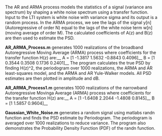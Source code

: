 The AR and ARMA process models the statistics of a signal (variance ans spectrum) by shaping a white noise spectrum using a transfer function. Input to the LTI system is white noise with variance sigma and its output is a random process. In the ARMA process, we see the lags of the signal y[n] (Autoregressive of order N) equal to the lags of the white noise term w[n] (moving average of order M). The calculated coefficients of A(z) and B(z) are then used to estimate the PSD.

**AR_ARMA_Process.m** generates 1000 realizations of the broadband Autoregressive Moving Average (ARMA) process where coefficients for the transfer function H(z) are:__
                        A = [1 -1.3817 1.5632 -0.8843 0.4096]__
                        B = [1 0.3544 0.3508 0.1736 0.2401]__
 The program calculates the true PSD by finding H(z)^2, the periodogram over 1000 realizations, the ARMA and AR least-squares model, and the ARMA and AR Yule-Walker models. All PSD estimates are then plotted in amplitude and dB. 
 
 **AR_ARMA_Process1.m** generates 1000 realizations of the narrowband Autoregressive Movinga Average (ARMA) process where coefficients for the transfer function H(z) are:__
                        A = [1 -1.6408 2.2044 -1.4808 0.8145]__
                        B = [1 1.5857 0.9604]__
                        
**Gaussian_White_Noise.m** generates a random signal using matlabs randn function and finds the PSD estimate by Periodogram. The periodogram is averaged over 1000 realizations to reduce variance. The program also demonstrates the Probability Density Function (PDF) of the randn function.
